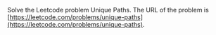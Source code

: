 Solve the Leetcode problem Unique Paths.
The URL of the problem is [https://leetcode.com/problems/unique-paths](https://leetcode.com/problems/unique-paths).
